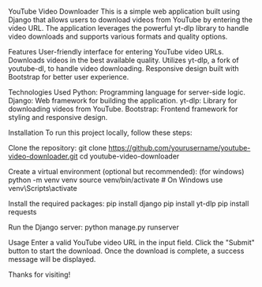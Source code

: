 YouTube Video Downloader This is a simple web application built using Django that allows users to download videos from YouTube by entering the video URL. The application leverages the powerful yt-dlp library to handle video downloads and supports various formats and quality options.

Features User-friendly interface for entering YouTube video URLs. Downloads videos in the best available quality. Utilizes yt-dlp, a fork of youtube-dl, to handle video downloading. Responsive design built with Bootstrap for better user experience.

Technologies Used Python: Programming language for server-side logic. Django: Web framework for building the application. yt-dlp: Library for downloading videos from YouTube. Bootstrap: Frontend framework for styling and responsive design.

Installation To run this project locally, follow these steps:

Clone the repository: git clone https://github.com/yourusername/youtube-video-downloader.git cd youtube-video-downloader

Create a virtual environment (optional but recommended): (for windows) python -m venv venv source venv/bin/activate # On Windows use venv\Scripts\activate

Install the required packages: pip install django pip install yt-dlp pip install requests

Run the Django server: python manage.py runserver

Usage Enter a valid YouTube video URL in the input field. Click the "Submit" button to start the download. Once the download is complete, a success message will be displayed.

Thanks for visiting!
